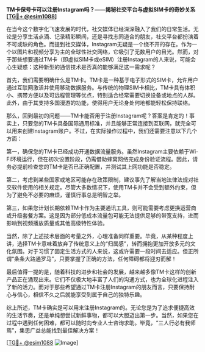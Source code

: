 **TM卡保号卡可以注册Instagram吗？——揭秘社交平台与虚拟SIM卡的奇妙关系[[TG💪+ @esim1088](https://t.me/s/esim1088)]**

在当今这个数字化飞速发展的时代，社交媒体已经深深融入了我们的日常生活。无论是分享生活点滴、记录精彩瞬间，还是寻找志同道合的朋友，社交平台都扮演着不可或缺的角色。而提到社交媒体，Instagram无疑是一个绕不开的存在。作为一个以图片和视频分享为主的全球性社交网络，它吸引了无数用户的目光。然而，对于那些想要通过TM卡（即虚拟SIM卡或eSIM）注册Instagram的人来说，可能会心生疑惑：这种新型的通信技术是否真的能够满足这一需求呢？

首先，我们需要明确什么是TM卡。TM卡是一种基于电子形式的SIM卡，允许用户通过互联网激活并使用移动数据服务。与传统的物理SIM卡相比，TM卡具有体积小、携带方便以及可远程管理等优点，特别适合经常需要切换设备或地点的人群。此外，由于其支持多国漫游的功能，使得用户无论身处何地都能轻松保持联络。

那么，回到最初的问题——TM卡能否用于注册Instagram呢？答案是肯定的！事实上，只要您的TM卡具备国际通用标准，并且能够正常连接到互联网，就完全可以用来创建Instagram账户。不过，在实际操作过程中，我们还需要注意以下几个方面：

第一，确保您的TM卡已经成功开通数据流量服务。虽然Instagram主要依赖于Wi-Fi环境运行，但在初次设置阶段，仍需借助蜂窝网络完成身份验证流程。因此，请务必提前检查您的TM卡是否已正确配置，并测试其上网功能是否稳定。

第二，考虑到某些国家或地区可能存在政策限制，建议事先了解当地法律法规对社交软件使用的相关规定。尽管大多数情况下，使用TM卡并不会受到额外约束，但为了避免不必要的麻烦，谨慎行事总是明智之举。

第三，如果您计划长期依赖TM卡作为主要通讯工具，则可能需要考虑更换运营商或升级套餐方案。这是因为部分低成本流量包可能无法提供足够的带宽支持，进而影响到视频播放质量或其他高级特性体验。

当然，除了上述技术层面的考量之外，心理准备同样重要。毕竟，从某种程度上讲，选择TM卡意味着放弃了传统意义上的“归属感”，转而拥抱更加开放多元的文化氛围。对于习惯了固定生活方式的人来说，这或许需要一段时间去适应。但正所谓“条条大路通罗马”，只要掌握了正确的方法，任何障碍都将迎刃而解！

最后值得一提的是，随着科技的进步和社会的发展，越来越多像TM卡这样的创新产品正在涌现出来。它们不仅极大地丰富了人们的沟通方式，也为全球化进程注入了新的活力。而对于那些希望通过TM卡注册Instagram的朋友而言，只要保持耐心与信心，相信不久之后就能享受到属于自己的独特乐趣。

综上所述，TM卡确实是可以用来注册Instagram的。无论您是为了追求便捷高效的生活节奏，还是单纯想尝试新鲜事物，都可以大胆迈出第一步。当然，如果您在过程中遇到任何困难，都可以随时向专业人士咨询求助。毕竟，“三人行必有我师焉”，集思广益总能找到最佳解决方案！

[[TG💪+ @esim1088](https://t.me/s/esim1088) ![Image](https://i.postimg.cc/4NQfJmqS/Snipaste-2025-05-13-00-14-12.png)]